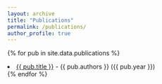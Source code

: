 ```yaml
---
layout: archive
title: "Publications"
permalink: /publications/
author_profile: true
---
```


{% for pub in site.data.publications %}
  <li><a href="{{ pub.url }}">{{ pub.title }}</a> - {{ pub.authors }} ({{ pub.year }})</li>
{% endfor %}
